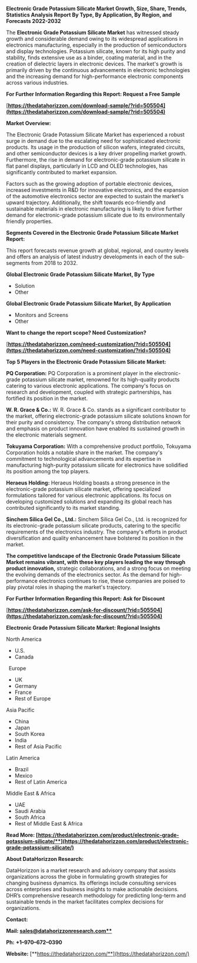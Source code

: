 ﻿**Electronic Grade Potassium Silicate Market Growth, Size, Share, Trends, Statistics Analysis Report By Type, By Application, By Region, and Forecasts 2022-2032**


The **Electronic Grade Potassium Silicate Market** has witnessed steady growth and considerable demand owing to its widespread applications in electronics manufacturing, especially in the production of semiconductors and display technologies. Potassium silicate, known for its high purity and stability, finds extensive use as a binder, coating material, and in the creation of dielectric layers in electronic devices. The market's growth is primarily driven by the continuous advancements in electronic technologies and the increasing demand for high-performance electronic components across various industries. 

**For Further Information Regarding this Report: Request a Free Sample**	

[**https://thedatahorizzon.com/download-sample/?rid=505504](https://thedatahorizzon.com/download-sample/?rid=505504)** 

**Market Overview:**

The Electronic Grade Potassium Silicate Market has experienced a robust surge in demand due to the escalating need for sophisticated electronic products. Its usage in the production of silicon wafers, integrated circuits, and other semiconductor devices is a key driver propelling market growth. Furthermore, the rise in demand for electronic-grade potassium silicate in flat panel displays, particularly in LCD and OLED technologies, has significantly contributed to market expansion.

Factors such as the growing adoption of portable electronic devices, increased investments in R&D for innovative electronics, and the expansion of the automotive electronics sector are expected to sustain the market's upward trajectory. Additionally, the shift towards eco-friendly and sustainable materials in electronic manufacturing is likely to drive further demand for electronic-grade potassium silicate due to its environmentally friendly properties.

**Segments Covered in the Electronic Grade Potassium Silicate Market Report:** 

This report forecasts revenue growth at global, regional, and country levels and offers an analysis of latest industry developments in each of the sub-segments from 2018 to 2032.

**Global Electronic Grade Potassium Silicate Market, By Type**

- Solution
- Other

**Global Electronic Grade Potassium Silicate Market, By Application**

- Monitors and Screens
- Other

**Want to change the report scope? Need Customization?**

[**https://thedatahorizzon.com/need-customization/?rid=505504](https://thedatahorizzon.com/need-customization/?rid=505504)** 

**Top 5 Players in the Electronic Grade Potassium Silicate Market:**

**PQ Corporation:** PQ Corporation is a prominent player in the electronic-grade potassium silicate market, renowned for its high-quality products catering to various electronic applications. The company's focus on research and development, coupled with strategic partnerships, has fortified its position in the market.

**W. R. Grace & Co.:** W. R. Grace & Co. stands as a significant contributor to the market, offering electronic-grade potassium silicate solutions known for their purity and consistency. The company's strong distribution network and emphasis on product innovation have enabled its sustained growth in the electronic materials segment.

**Tokuyama Corporation:** With a comprehensive product portfolio, Tokuyama Corporation holds a notable share in the market. The company's commitment to technological advancements and its expertise in manufacturing high-purity potassium silicate for electronics have solidified its position among the top players.

**Heraeus Holding:** Heraeus Holding boasts a strong presence in the electronic-grade potassium silicate market, offering specialized formulations tailored for various electronic applications. Its focus on developing customized solutions and expanding its global reach has contributed significantly to its market standing.

**Sinchem Silica Gel Co., Ltd.:** Sinchem Silica Gel Co., Ltd. is recognized for its electronic-grade potassium silicate products, catering to the specific requirements of the electronics industry. The company's efforts in product diversification and quality enhancement have bolstered its position in the market.

**The competitive landscape of the Electronic Grade Potassium Silicate Market remains vibrant, with these key players leading the way through product innovation,** strategic collaborations, and a strong focus on meeting the evolving demands of the electronics sector. As the demand for high-performance electronics continues to rise, these companies are poised to play pivotal roles in shaping the market's trajectory.

**For Further Information Regarding this Report: Ask for Discount**	

[**https://thedatahorizzon.com/ask-for-discount/?rid=505504](https://thedatahorizzon.com/ask-for-discount/?rid=505504)**  

**Electronic Grade Potassium Silicate Market: Regional Insights**

North America

- U.S.
- Canada

` `Europe

- UK
- Germany
- France
- Rest of Europe

Asia Pacific

- China
- Japan
- South Korea
- India
- Rest of Asia Pacific

Latin America

- Brazil
- Mexico
- Rest of Latin America

Middle East & Africa

- UAE
- Saudi Arabia
- South Africa
- Rest of Middle East & Africa

**Read More: [https://thedatahorizzon.com/product/electronic-grade-potassium-silicate/**](https://thedatahorizzon.com/product/electronic-grade-potassium-silicate/)** 

**About DataHorizzon Research:**

DataHorizzon is a market research and advisory company that assists organizations across the globe in formulating growth strategies for changing business dynamics. Its offerings include consulting services across enterprises and business insights to make actionable decisions. DHR’s comprehensive research methodology for predicting long-term and sustainable trends in the market facilitates complex decisions for organizations.

**Contact:**

**Mail: [sales@datahorizzonresearch.com**](mailto:sales@datahorizzonresearch.com)**

**Ph:** **+1–970–672–0390**

**Website:** [**https://thedatahorizzon.com/**](https://thedatahorizzon.com/)

